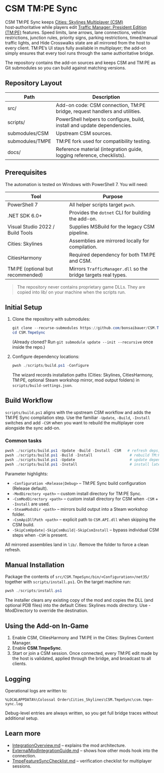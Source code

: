 ﻿# CSM TM:PE Sync

CSM TM:PE Sync keeps [Cities: Skylines Multiplayer (CSM)](https://github.com/CitiesSkylinesMultiplayer/CSM) host‑authoritative while players edit [Traffic Manager: President Edition (TM:PE)](https://github.com/CitiesSkylinesMods/TMPE) features. Speed limits, lane arrows, lane connections, vehicle restrictions, junction rules, priority signs, parking restrictions, timed/manual traffic lights, and Hide Crosswalks state are all mirrored from the host to every client. TM:PE’s UI stays fully available in multiplayer; the add-on simply ensures that every tool runs through the same authoritative bridge.

The repository contains the add-on sources and keeps CSM and TM:PE as Git submodules so you can build against matching versions.

## Repository Layout

| Path | Description |
| --- | --- |
| src/ | Add-on code: CSM connection, TM:PE bridge, request handlers and utilities. |
| scripts/ | PowerShell helpers to configure, build, install and update dependencies. |
| submodules/CSM | Upstream CSM sources. |
| submodules/TMPE | TM:PE fork used for compatibility testing. |
| docs/ | Reference material (integration guide, logging reference, checklists). |

## Prerequisites

The automation is tested on Windows with PowerShell 7. You will need:

| Tool | Purpose |
| --- | --- |
| PowerShell 7 | All helper scripts target `pwsh`. |
| .NET SDK 6.0+ | Provides the `dotnet` CLI for building the add-on. |
| Visual Studio 2022 / Build Tools | Supplies MSBuild for the legacy CSM pipeline. |
| Cities: Skylines | Assemblies are mirrored locally for compilation. |
| CitiesHarmony | Required dependency for both TM:PE and CSM. |
| TM:PE (optional but recommended) | Mirrors `TrafficManager.dll` so the bridge targets real types. |

> The repository never contains proprietary game DLLs. They are copied into lib/ on your machine when the scripts run.

## Initial Setup

1. Clone the repository with submodules:

   ```powershell
   git clone --recurse-submodules https://github.com/bonsaibauer/CSM.TmpeSync.git
   cd CSM.TmpeSync
   ```

   (Already cloned? Run `git submodule update --init --recursive` once inside the repo.)

2. Configure dependency locations:

   ```powershell
   pwsh ./scripts/build.ps1 -Configure
   ```

   The wizard records installation paths (Cities: Skylines, CitiesHarmony, TM:PE, optional Steam workshop mirror, mod output folders) in `scripts/build-settings.json`.

## Build Workflow

`scripts/build.ps1` aligns with the upstream CSM workflow and adds the TM:PE Sync compilation step. Use the familiar `-Update`, `-Build`, `-Install` switches and add `-CSM` when you want to rebuild the multiplayer core alongside the sync add-on.

### Common tasks

```powershell
pwsh ./scripts/build.ps1 -Update -Build -Install -CSM   # refresh deps, rebuild CSM + TM:PE Sync, install both
pwsh ./scripts/build.ps1 -Build -Install                 # rebuild TM:PE Sync only (assumes lib/CSM/CSM.API.dll exists)
pwsh ./scripts/build.ps1 -Update                         # update dependency cache
pwsh ./scripts/build.ps1 -Install                        # install latest TM:PE Sync build output
```

Parameter highlights:

- `-Configuration <Release|Debug>` – TM:PE Sync build configuration (Release default).
- `-ModDirectory <path>` – custom install directory for TM:PE Sync.
- `-CsmModDirectory <path>` – custom install directory for CSM when `-CSM` + `-Install` are used.
- `-SteamModsDir <path>` – mirrors build output into a Steam workshop folder.
- `-CsmApiDllPath <path>` – explicit path to `CSM.API.dll` when skipping the CSM build.
- `-SkipCsmUpdate|-SkipCsmBuild|-SkipCsmInstall` – bypass individual CSM steps when `-CSM` is present.

All mirrored assemblies land in `lib/`. Remove the folder to force a clean refresh.

## Manual Installation

Package the contents of `src/CSM.TmpeSync/bin/<Configuration>/net35/` together with `scripts/install.ps1`. On the target machine run:

```powershell
pwsh ./scripts/install.ps1
```

The installer clears any existing copy of the mod and copies the DLL (and optional PDB files) into the default Cities: Skylines mods directory. Use -ModDirectory to override the destination.

## Using the Add-on In-Game

1. Enable CSM, CitiesHarmony and TM:PE in the Cities: Skylines Content Manager.
2. Enable **CSM.TmpeSync**.
3. Start or join a CSM session. Once connected, every TM:PE edit made by the host is validated, applied through the bridge, and broadcast to all clients.

## Logging

Operational logs are written to:

```
%LOCALAPPDATA%\Colossal Order\Cities_Skylines\CSM.TmpeSync\csm.tmpe-sync.log
```

Debug-level entries are always written, so you get full bridge traces without additional setup.

## Learn more

- [IntegrationOverview.md](docs/IntegrationOverview.md) – explains the mod architecture.
- [ExternalModIntegrationGuide.md](docs/ExternalModIntegrationGuide.md) – shows how other mods hook into the connection.
- [TmpeFeatureSyncChecklist.md](docs/TmpeFeatureSyncChecklist.md) – verification checklist for multiplayer sessions.
